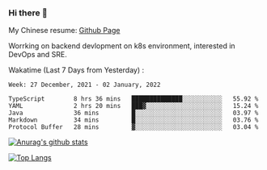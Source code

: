 ### Hi there 👋

My Chinese resume: [Github Page](https://spencercjh.github.io/resume/)

Worrking on backend devlopment on k8s environment, interested in DevOps and SRE.

Wakatime (Last 7 Days from Yesterday) :

<!--START_SECTION:waka-->
```text
Week: 27 December, 2021 - 02 January, 2022

TypeScript        8 hrs 36 mins   ██████████████░░░░░░░░░░░   55.92 % 
YAML              2 hrs 20 mins   ███▓░░░░░░░░░░░░░░░░░░░░░   15.24 % 
Java              36 mins         █░░░░░░░░░░░░░░░░░░░░░░░░   03.97 % 
Markdown          34 mins         █░░░░░░░░░░░░░░░░░░░░░░░░   03.76 % 
Protocol Buffer   28 mins         ▓░░░░░░░░░░░░░░░░░░░░░░░░   03.04 % 
```
<!--END_SECTION:waka-->

[![Anurag's github stats](https://github-readme-stats.vercel.app/api?username=spencercjh&theme=tokyonight&show_icons=true)](https://github.com/anuraghazra/github-readme-stats)

[![Top Langs](https://github-readme-stats.vercel.app/api/top-langs/?username=spencercjh&layout=compact&theme=tokyonight)](https://github.com/anuraghazra/github-readme-stats)
